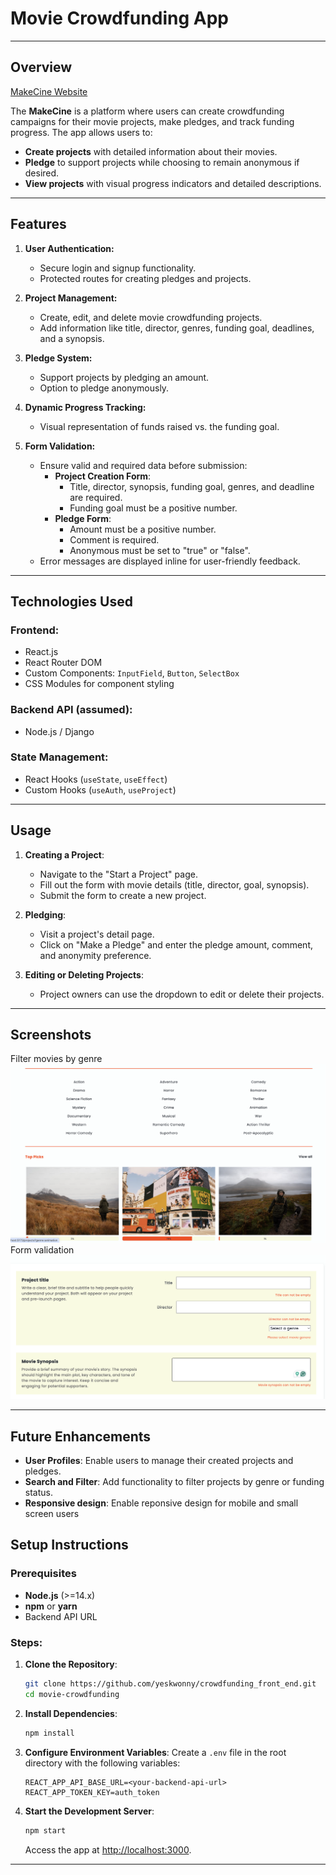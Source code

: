 # Movie Crowdfunding App

---

## Overview

[MakeCine Website](https://makecine.netlify.app/)

The **MakeCine** is a platform where users can create crowdfunding campaigns for their movie projects, make pledges, and track funding progress. The app allows users to:

- **Create projects** with detailed information about their movies.
- **Pledge** to support projects while choosing to remain anonymous if desired.
- **View projects** with visual progress indicators and detailed descriptions.

---

## Features

1. **User Authentication:**

   - Secure login and signup functionality.
   - Protected routes for creating pledges and projects.

2. **Project Management:**

   - Create, edit, and delete movie crowdfunding projects.
   - Add information like title, director, genres, funding goal, deadlines, and a synopsis.

3. **Pledge System:**

   - Support projects by pledging an amount.
   - Option to pledge anonymously.

4. **Dynamic Progress Tracking:**

   - Visual representation of funds raised vs. the funding goal.

5. **Form Validation:**

   - Ensure valid and required data before submission:
     - **Project Creation Form**:
       - Title, director, synopsis, funding goal, genres, and deadline are required.
       - Funding goal must be a positive number.
     - **Pledge Form**:
       - Amount must be a positive number.
       - Comment is required.
       - Anonymous must be set to "true" or "false".
   - Error messages are displayed inline for user-friendly feedback.

---

## Technologies Used

### Frontend:

- React.js
- React Router DOM
- Custom Components: `InputField`, `Button`, `SelectBox`
- CSS Modules for component styling

### Backend API (assumed):

- Node.js / Django

### State Management:

- React Hooks (`useState`, `useEffect`)
- Custom Hooks (`useAuth`, `useProject`)

---

## Usage

1. **Creating a Project**:

   - Navigate to the "Start a Project" page.
   - Fill out the form with movie details (title, director, goal, synopsis).
   - Submit the form to create a new project.

2. **Pledging**:

   - Visit a project's detail page.
   - Click on "Make a Pledge" and enter the pledge amount, comment, and anonymity preference.

3. **Editing or Deleting Projects**:
   - Project owners can use the dropdown to edit or delete their projects.

---

## Screenshots

Filter movies by genre
![Project Screenshot](screenshots/filteringproject.png)
Form validation
![Project Screenshot](screenshots/form_validation.png)

---

## Future Enhancements

- **User Profiles**: Enable users to manage their created projects and pledges.
- **Search and Filter**: Add functionality to filter projects by genre or funding status.
- **Responsive design**: Enable reponsive design for mobile and small screen users

## Setup Instructions

### Prerequisites

- **Node.js** (>=14.x)
- **npm** or **yarn**
- Backend API URL

### Steps:

1. **Clone the Repository**:

   ```bash
   git clone https://github.com/yeskwonny/crowdfunding_front_end.git
   cd movie-crowdfunding
   ```

2. **Install Dependencies**:

   ```bash
   npm install
   ```

3. **Configure Environment Variables**:
   Create a `.env` file in the root directory with the following variables:

   ```env
   REACT_APP_API_BASE_URL=<your-backend-api-url>
   REACT_APP_TOKEN_KEY=auth_token
   ```

4. **Start the Development Server**:
   ```bash
   npm start
   ```
   Access the app at [http://localhost:3000](http://localhost:3000).

---
